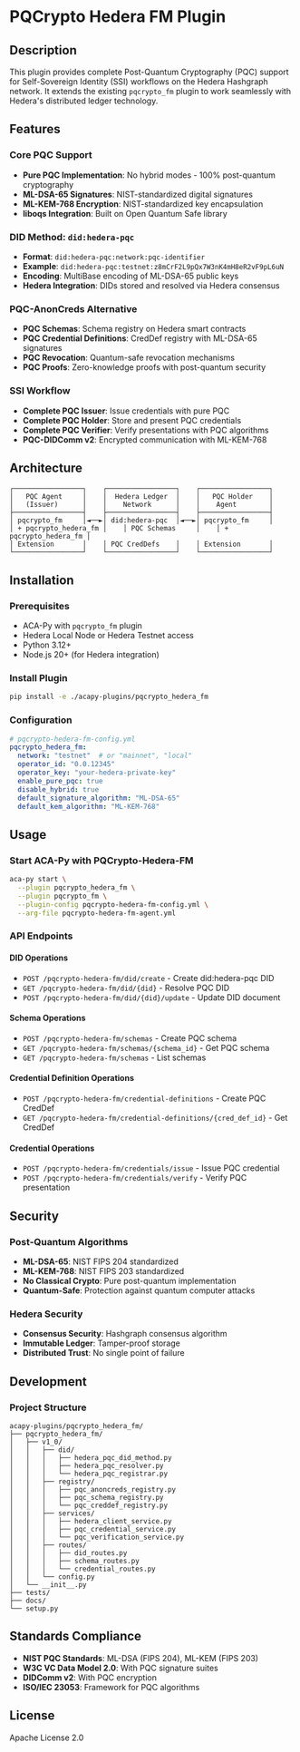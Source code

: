 # PQCrypto Hedera FM Plugin

## Description

This plugin provides complete Post-Quantum Cryptography (PQC) support for Self-Sovereign Identity (SSI) workflows on the Hedera Hashgraph network. It extends the existing `pqcrypto_fm` plugin to work seamlessly with Hedera's distributed ledger technology.

## Features

### Core PQC Support
- **Pure PQC Implementation**: No hybrid modes - 100% post-quantum cryptography
- **ML-DSA-65 Signatures**: NIST-standardized digital signatures
- **ML-KEM-768 Encryption**: NIST-standardized key encapsulation
- **liboqs Integration**: Built on Open Quantum Safe library

### DID Method: `did:hedera-pqc`
- **Format**: `did:hedera-pqc:network:pqc-identifier`
- **Example**: `did:hedera-pqc:testnet:z8mCrF2L9pQx7W3nK4mH8eR2vF9pL6uN`
- **Encoding**: MultiBase encoding of ML-DSA-65 public keys
- **Hedera Integration**: DIDs stored and resolved via Hedera consensus

### PQC-AnonCreds Alternative
- **PQC Schemas**: Schema registry on Hedera smart contracts
- **PQC Credential Definitions**: CredDef registry with ML-DSA-65 signatures
- **PQC Revocation**: Quantum-safe revocation mechanisms
- **PQC Proofs**: Zero-knowledge proofs with post-quantum security

### SSI Workflow
- **Complete PQC Issuer**: Issue credentials with pure PQC
- **Complete PQC Holder**: Store and present PQC credentials
- **Complete PQC Verifier**: Verify presentations with PQC algorithms
- **PQC-DIDComm v2**: Encrypted communication with ML-KEM-768

## Architecture

```
┌─────────────────┐    ┌─────────────────┐    ┌─────────────────┐
│   PQC Agent     │    │  Hedera Ledger  │    │   PQC Holder    │
│   (Issuer)      │    │    Network      │    │    Agent        │
├─────────────────┤    ├─────────────────┤    ├─────────────────┤
│ pqcrypto_fm     │◄──►│ did:hedera-pqc  │◄──►│ pqcrypto_fm     │
│ + pqcrypto_hedera_fm │    │ PQC Schemas     │    │ + pqcrypto_hedera_fm │
│ Extension       │    │ PQC CredDefs    │    │ Extension       │
└─────────────────┘    └─────────────────┘    └─────────────────┘
```

## Installation

### Prerequisites
- ACA-Py with `pqcrypto_fm` plugin
- Hedera Local Node or Hedera Testnet access
- Python 3.12+
- Node.js 20+ (for Hedera integration)

### Install Plugin
```bash
pip install -e ./acapy-plugins/pqcrypto_hedera_fm
```

### Configuration
```yaml
# pqcrypto-hedera-fm-config.yml
pqcrypto_hedera_fm:
  network: "testnet"  # or "mainnet", "local"
  operator_id: "0.0.12345"
  operator_key: "your-hedera-private-key"
  enable_pure_pqc: true
  disable_hybrid: true
  default_signature_algorithm: "ML-DSA-65"
  default_kem_algorithm: "ML-KEM-768"
```

## Usage

### Start ACA-Py with PQCrypto-Hedera-FM
```bash
aca-py start \
  --plugin pqcrypto_hedera_fm \
  --plugin pqcrypto_fm \
  --plugin-config pqcrypto-hedera-fm-config.yml \
  --arg-file pqcrypto-hedera-fm-agent.yml
```

### API Endpoints

#### DID Operations
- `POST /pqcrypto-hedera-fm/did/create` - Create did:hedera-pqc DID
- `GET /pqcrypto-hedera-fm/did/{did}` - Resolve PQC DID
- `POST /pqcrypto-hedera-fm/did/{did}/update` - Update DID document

#### Schema Operations
- `POST /pqcrypto-hedera-fm/schemas` - Create PQC schema
- `GET /pqcrypto-hedera-fm/schemas/{schema_id}` - Get PQC schema
- `GET /pqcrypto-hedera-fm/schemas` - List schemas

#### Credential Definition Operations
- `POST /pqcrypto-hedera-fm/credential-definitions` - Create PQC CredDef
- `GET /pqcrypto-hedera-fm/credential-definitions/{cred_def_id}` - Get CredDef

#### Credential Operations
- `POST /pqcrypto-hedera-fm/credentials/issue` - Issue PQC credential
- `POST /pqcrypto-hedera-fm/credentials/verify` - Verify PQC presentation

## Security

### Post-Quantum Algorithms
- **ML-DSA-65**: NIST FIPS 204 standardized
- **ML-KEM-768**: NIST FIPS 203 standardized
- **No Classical Crypto**: Pure post-quantum implementation
- **Quantum-Safe**: Protection against quantum computer attacks

### Hedera Security
- **Consensus Security**: Hashgraph consensus algorithm
- **Immutable Ledger**: Tamper-proof storage
- **Distributed Trust**: No single point of failure

## Development

### Project Structure
```
acapy-plugins/pqcrypto_hedera_fm/
├── pqcrypto_hedera_fm/
│   ├── v1_0/
│   │   ├── did/
│   │   │   ├── hedera_pqc_did_method.py
│   │   │   ├── hedera_pqc_resolver.py
│   │   │   └── hedera_pqc_registrar.py
│   │   ├── registry/
│   │   │   ├── pqc_anoncreds_registry.py
│   │   │   ├── pqc_schema_registry.py
│   │   │   └── pqc_creddef_registry.py
│   │   ├── services/
│   │   │   ├── hedera_client_service.py
│   │   │   ├── pqc_credential_service.py
│   │   │   └── pqc_verification_service.py
│   │   ├── routes/
│   │   │   ├── did_routes.py
│   │   │   ├── schema_routes.py
│   │   │   └── credential_routes.py
│   │   └── config.py
│   └── __init__.py
├── tests/
├── docs/
└── setup.py
```

## Standards Compliance

- **NIST PQC Standards**: ML-DSA (FIPS 204), ML-KEM (FIPS 203)
- **W3C VC Data Model 2.0**: With PQC signature suites
- **DIDComm v2**: With PQC encryption
- **ISO/IEC 23053**: Framework for PQC algorithms

## License

Apache License 2.0